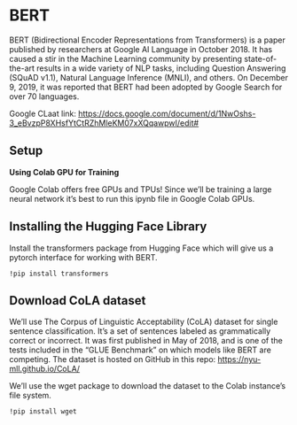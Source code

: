 # BERT

BERT (Bidirectional Encoder Representations from Transformers) is a paper published by researchers at Google AI Language in October 2018. It has caused a stir in the Machine Learning community by presenting state-of-the-art results in a wide variety of NLP tasks, including Question Answering (SQuAD v1.1), Natural Language Inference (MNLI), and others. On December 9, 2019, it was reported that BERT had been adopted by Google Search for over 70 languages.

Google CLaat link: https://docs.google.com/document/d/1NwOshs-3_eBvzpP8XHsfYtCtRZhMleKM07xXQqawpwI/edit#

## Setup

**Using Colab GPU for Training**

Google Colab offers free GPUs and TPUs! Since we’ll be training a large neural network it’s best to run this ipynb file in Google Colab GPUs.

## Installing the Hugging Face Library

Install the transformers package from Hugging Face which will give us a pytorch interface for working with BERT. 

`!pip install transformers`

## Download CoLA dataset

We’ll use The Corpus of Linguistic Acceptability (CoLA) dataset for single sentence classification. It’s a set of sentences labeled as grammatically correct or incorrect. It was first published in May of 2018, and is one of the tests included in the “GLUE Benchmark” on which models like BERT are competing. The dataset is hosted on GitHub in this repo: https://nyu-mll.github.io/CoLA/

We’ll use the wget package to download the dataset to the Colab instance’s file system.

`!pip install wget`

